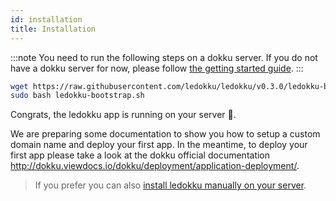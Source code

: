 ```yaml
---
id: installation
title: Installation
---
```


:::note
You need to run the following steps on a dokku server.
If you do not have a dokku server for now, please follow [the getting started guide](/docs/getting-started).
:::

```sh
wget https://raw.githubusercontent.com/ledokku/ledokku/v0.3.0/ledokku-bootstrap.sh
sudo bash ledokku-bootstrap.sh
```

Congrats, the ledokku app is running on your server 👏.

We are preparing some documentation to show you how to setup a custom domain name and deploy your first app.
In the meantime, to deploy your first app please take a look at the dokku official documentation http://dokku.viewdocs.io/dokku/deployment/application-deployment/.

> If you prefer you can also [install ledokku manually on your server](/docs/advanced/manual-installation).
